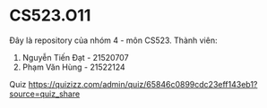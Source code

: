 # CS523.O11

Đây là repository của nhóm 4 - môn CS523.
Thành viên: 
1. Nguyễn Tiến Đạt - 21520707
2. Phạm Văn Hùng - 21522124

Quiz
https://quizizz.com/admin/quiz/65846c0899cdc23eff143eb1?source=quiz_share
